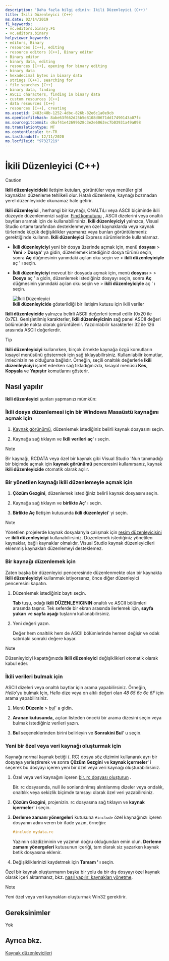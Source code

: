 ```yaml
---
description: 'Daha fazla bilgi edinin: Ikili Düzenleyici (C++)'
title: İkili Düzenleyici (C++)
ms.date: 02/14/2019
f1_keywords:
- vc.editors.binary.F1
- vc.editors.binary
helpviewer_keywords:
- editors, Binary
- resources [C++], editing
- resource editors [C++], Binary editor
- Binary editor
- binary data, editing
- resources [C++], opening for binary editing
- binary data
- hexadecimal bytes in binary data
- strings [C++], searching for
- file searches [C++]
- binary data, finding
- ASCII characters, finding in binary data
- custom resources [C++]
- data resources [C++]
- resources [C++], creating
ms.assetid: 2483c48b-1252-4dbc-826b-82e6c1a0e9cb
ms.openlocfilehash: 8abe63f662d25b5e8108d0671dd17490143a07fc
ms.sourcegitcommit: d6af41e42699628c3e2e6063ec7b03931a49a098
ms.translationtype: MT
ms.contentlocale: tr-TR
ms.lasthandoff: 12/11/2020
ms.locfileid: "97327219"
---
```

# <a name="binary-editor-c"></a>İkili Düzenleyici (C++)

> [!CAUTION]
> **Ikili düzenleyicideki** iletişim kutuları, görüntüler veya menüler gibi kaynakları düzenleme tehlikeli olur. Hatalı düzenleme, kaynağı bozmadan yerel düzenleyicide okunamaz hale getirir.

**Ikili düzenleyici** , herhangi bir kaynağı, ONALTıLı veya ASCII biçiminde ikili düzeyde düzenlemenizi sağlar. [Find komutunu](/visualstudio/ide/reference/find-command) , ASCII dizelerini veya onaltılı baytları aramak için de kullanabilirsiniz. **Ikili düzenleyiciyi** yalnızca, Visual Studio ortamı tarafından desteklenmeyen özel kaynaklarda veya kaynak türlerinde küçük değişiklikler yapmanız veya bunları görüntülemeniz gerektiğinde kullanın. **Ikili düzenleyici** Express sürümlerinde kullanılamaz.

- **İkili düzenleyiciyi** yeni bir dosya üzerinde açmak için, menü **dosyası**  >  **Yeni**  >  **Dosya**' ya gidin, düzenlemek istediğiniz dosya türünü seçin, sonra **Aç** düğmesinin yanındaki açılan oku seçin ve   >  **ikili düzenleyiciyle** aç ' ı seçin.

- **İkili düzenleyiciyi** mevcut bir dosyada açmak için, menü **dosyası**  >    >  **Dosya** aç ' a gidin, düzenlemek istediğiniz dosyayı seçin, sonra **Aç** düğmesinin yanındaki açılan oku seçin ve   >  **ikili düzenleyiciyle** aç ' ı seçin.

   ![İkili Düzenleyici](../mfc/media/vcbinaryeditor2.gif "vcBinaryEditor2")<br/>
   **Ikili düzenleyicide** gösterildiği bir iletişim kutusu için ikili veriler

**Ikili düzenleyicide** yalnızca belirli ASCII değerleri temsil edilir (0x20 ile 0x7E). Genişletilmiş karakterler, **Ikili düzenleyicinin** sağ panel ASCII değeri bölümünde nokta olarak görüntülenir. Yazdırılabilir karakterler 32 ile 126 arasında ASCII değerlerdir.

> [!TIP]
> **Ikili düzenleyiciyi** kullanırken, birçok örnekte kaynağa özgü komutların kısayol menüsünü göstermek için sağ tıklayabilirsiniz. Kullanılabilir komutlar, imlecinizin ne olduğuna bağlıdır. Örneğin, seçili onaltılık değerlerle **Ikili düzenleyiciyi** işaret ederken sağ tıkladığınızda, kısayol menüsü **Kes**, **Kopyala** ve **Yapıştır** komutlarını gösterir.

## <a name="how-to"></a>Nasıl yapılır

**Ikili düzenleyici** şunları yapmanızı mümkün:

### <a name="to-open-a-windows-desktop-resource-for-binary-editing"></a>İkili dosya düzenlemesi için bir Windows Masaüstü kaynağını açmak için

1. [Kaynak görünümü](how-to-create-a-resource-script-file.md#create-resources), düzenlemek istediğiniz belirli kaynak dosyasını seçin.

1. Kaynağa sağ tıklayın ve **Ikili verileri aç**' ı seçin.

> [!NOTE]
> Bir kaynağı, RCDATA veya özel bir kaynak gibi Visual Studio 'Nun tanımadığı bir biçimde açmak için **kaynak görünümü** penceresini kullanırsanız, kaynak **ikili düzenleyicide** otomatik olarak açılır.

### <a name="to-open-a-managed-resource-for-binary-editing"></a>Bir yönetilen kaynağı ikili düzenlemeyle açmak için

1. **Çözüm Gezgini**, düzenlemek istediğiniz belirli kaynak dosyasını seçin.

1. Kaynağa sağ tıklayın ve **birlikte Aç**' ı seçin.

1. **Birlikte Aç** Iletişim kutusunda **ikili düzenleyici**' yi seçin.

> [!NOTE]
> Yönetilen projelerde kaynak dosyalarıyla çalışmak için [resim düzenleyicisini](image-editor-for-icons.md) ve **ikili düzenleyiciyi** kullanabilirsiniz. Düzenlemek istediğiniz yönetilen kaynaklar, bağlı kaynaklar olmalıdır. Visual Studio kaynak düzenleyicileri eklenmiş kaynakları düzenlemeyi desteklemez.

### <a name="to-edit-a-resource"></a>Bir kaynağı düzenlemek için

Zaten başka bir düzenleyici penceresinde düzenlenmekte olan bir kaynakta **Ikili düzenleyiciyi** kullanmak istiyorsanız, önce diğer düzenleyici penceresini kapatın.

1. Düzenlemek istediğiniz baytı seçin.

   **Tab** tuşu, odağı **ikili DÜZENLEYICININ** onaltılı ve ASCII bölümleri arasında taşınır. Tek seferde bir ekran arasında ilerlemek için, **sayfa yukarı** ve **sayfa aşağı** tuşlarını kullanabilirsiniz.

1. Yeni değeri yazın.

   Değer hem onaltılık hem de ASCII bölümlerinde hemen değişir ve odak satırdaki sonraki değere kayar.

> [!NOTE]
> Düzenleyiciyi kapattığınızda **Ikili düzenleyici** değişiklikleri otomatik olarak kabul eder.

### <a name="to-find-binary-data"></a>İkili verileri bulmak için

ASCII dizeleri veya onaltılı baytlar için arama yapabilirsiniz. Örneğin, *Hello*'yu bulmak Için, *Hello* dize veya on altılı değeri olan *48 65 6c 6c 6F* için arama yapabilirsiniz.

1. Menü **Düzenle**  >  [bul](/visualstudio/ide/reference/find-command)' a gidin.

1. **Aranan kutusunda,** açılan listeden önceki bir arama dizesini seçin veya bulmak istediğiniz verileri yazın.

1. **Bul** seçeneklerinden birini belirleyin ve **Sonrakini Bul**' u seçin.

### <a name="to-create-a-new-custom-or-data-resource"></a>Yeni bir özel veya veri kaynağı oluşturmak için

Kaynağı normal kaynak betiği (. RC) dosya söz dizimini kullanarak ayrı bir dosyaya yerleştirerek ve sonra **Çözüm Gezgini** ve **kaynak içermeler**' i seçerek bu dosyayı içeren yeni bir özel veya veri kaynağı oluşturabilirsiniz.

1. Özel veya veri kaynağını içeren [bir. rc dosyası oluşturun](how-to-create-a-resource-script-file.md) .

   Bir. rc dosyasında, null ile sonlandırılmış alıntılanmış dizeler veya ondalık, onaltılık veya sekizlik biçimde tamsayı olarak özel veri yazabilirsiniz.

1. **Çözüm Gezgini**, projenizin. rc dosyasına sağ tıklayın ve **kaynak içermeler**' i seçin.

1. **Derleme zamanı yönergeleri** kutusuna `#include` özel kaynağınızı içeren dosyanın adını veren bir ifade yazın, örneğin:

    ```cpp
    #include mydata.rc
    ```

   Yazımın sözdiziminin ve yazımın doğru olduğundan emin olun. **Derleme zamanı yönergeleri** kutusunun içeriği, tam olarak siz yazarken kaynak betik dosyasına eklenir.

1. Değişikliklerinizi kaydetmek için **Tamam ' ı** seçin.

Özel bir kaynak oluşturmanın başka bir yolu da bir dış dosyayı özel kaynak olarak içeri aktarmanız, bkz. [nasıl yapılır: kaynakları yönetme](./how-to-copy-resources.md).

> [!NOTE]
> Yeni özel veya veri kaynakları oluşturmak Win32 gerektirir.

## <a name="requirements"></a>Gereksinimler

Yok

## <a name="see-also"></a>Ayrıca bkz.

[Kaynak düzenleyicileri](resource-editors.md)

